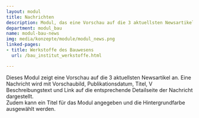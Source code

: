 ```yaml
---
layout: modul
title: Nachrichten
description: Modul, das eine Vorschau auf die 3 aktuellsten Newsartikel in einer vierspaltigen Ansicht anzeigt.
department: modul_bau
name: modul-bau-news
img: media/konzepte/module/modul_news.png
linked-pages:
- title: Werkstoffe des Bauwesens
  url: /bau_institut_werkstoffe.html

---
```


Dieses Modul zeigt eine Vorschau auf die 3 aktuellsten Newsartikel an. 
Eine Nachricht wird mit Vorschaubild, Publikationsdatum, Titel, V Beschreibungstext und Link auf die entsprechende Detailseite der Nachricht dargestellt.<br>
Zudem kann ein Titel für das Modul angegeben und die Hintergrundfarbe ausgewählt werden.
